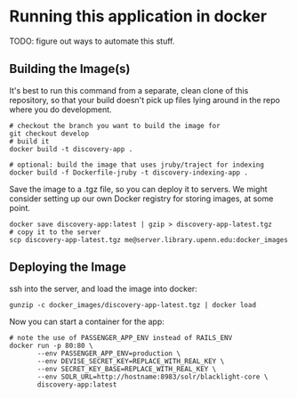
# Running this application in docker

TODO: figure out ways to automate this stuff.

## Building the Image(s)

It's best to run this command from a separate, clean clone of this
repository, so that your build doesn't pick up files lying around in
the repo where you do development.

```
# checkout the branch you want to build the image for
git checkout develop
# build it
docker build -t discovery-app .

# optional: build the image that uses jruby/traject for indexing
docker build -f Dockerfile-jruby -t discovery-indexing-app .
```

Save the image to a .tgz file, so you can deploy it to servers. We
might consider setting up our own Docker registry for storing images,
at some point.

```
docker save discovery-app:latest | gzip > discovery-app-latest.tgz
# copy it to the server
scp discovery-app-latest.tgz me@server.library.upenn.edu:docker_images
```

## Deploying the Image

ssh into the server, and load the image into docker:

```
gunzip -c docker_images/discovery-app-latest.tgz | docker load
```

Now you can start a container for the app:

```
# note the use of PASSENGER_APP_ENV instead of RAILS_ENV
docker run -p 80:80 \
       --env PASSENGER_APP_ENV=production \
       --env DEVISE_SECRET_KEY=REPLACE_WITH_REAL_KEY \
       --env SECRET_KEY_BASE=REPLACE_WITH_REAL_KEY \
       --env SOLR_URL=http://hostname:8983/solr/blacklight-core \
       discovery-app:latest
```
